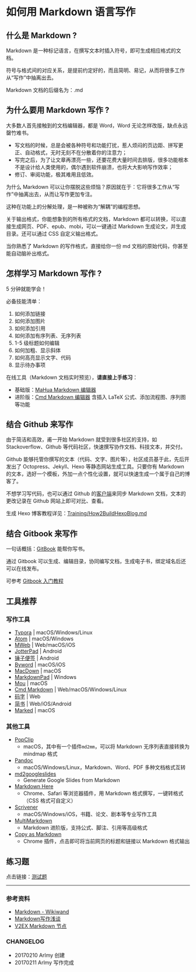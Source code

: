 # 如何用 Markdown 语言写作

## 什么是 Markdown ?

Markdown 是一种标记语言，在撰写文本时插入符号，即可生成相应格式的文档。

符号与格式间的对应关系，是提前约定好的，而且简明、易记，从而将很多工作从“写作”中抽离出去。

Markdown 文档的后缀名为：.md

## 为什么要用 Markdown 写作 ?

大多数人首先接触到的文档编辑器，都是 Word，Word 无论怎样改版，缺点永远罄竹难书。

- 写文档的时候，总是会被各种符号和功能打扰，惹人烦闷的页边距、拼写更正、自动格式，无时无刻不在分散着你的注意力；
- 写完之后，为了让文章再漂亮一些，还要花费大量时间去排版，很多功能根本不是设计给人类使用的，偶尔遇到软件崩溃，也将大大影响写作效率；
- 修订、审阅功能，极其难用且低效。

为什么 Markdown 可以让你摆脱这些烦恼？原因就在于：它将很多工作从“写作”中抽离出去，从而让写作更加专注。

这种在功能上的分解处理，是一种被称为“解耦”的编程思想。

关于输出格式，你能想象到的所有格式的文档，Markdown 都可以转换，可以直接生成网页、PDF、epub、mobi，可以一键通过 Markdown 生成论文，并生成目录。还可以通过 CSS 自定义输出格式。

当你熟悉了 Markdown 的写作格式，直接给你一份 md 文档的原始代码，你甚至能自动脑补出格式。

## 怎样学习 Markdown 写作 ?

5 分钟就能学会！

必备技能清单：

1. 如何添加链接
2. 如何添加图片
3. 如何添加引用
4. 如何添加有序列表、无序列表
5. 1-5 级标题如何编辑
6. 如何加粗、显示斜体
7. 如何高亮显示文字、代码
8. 显示待办事项

在线工具（Markdown 文档实时预览），**请直接上手练习**：

- 基础版：[MaHua Markdown 编辑器](http://mahua.jser.me/)
- 进阶版：[Cmd Markdown 编辑器](https://www.zybuluo.com/mdeditor) 含插入 LaTeX 公式、添加流程图、序列图等功能

## 结合 Github 来写作

由于简洁和高效，甫一开始 Markdown 就受到很多社区的支持，如 Stackoverflow、Github 等代码社区，快速撰写协作文档、科技文本，并交付。

Github 能够托管你撰写的文本（代码、文字、图片等），社区成员基于此，先后开发出了 Octopress、Jekyll、Hexo 等静态网站生成工具。只要你有 Markdown 的文本，选好一个模板，外加一点个性化设置，就可以快速生成一个属于自己的博客了。

不想学习写代码，也可以通过 Github 的[客户端](https://desktop.github.com/)来同步 Markdown 文档，文本的更改记录在 Github 网站上即可对比、查看。

生成 Hexo 博客教程详见：[Training/How2BuildHexoBlog.md](https://github.com/YUE-Inc/Training/blob/master/How2BuildHexoBlog.md)

## 结合 Gitbook 来写作

一句话概括：[GitBook](https://www.gitbook.com/) 能帮你写书。

通过 Gitbook 可以生成、编辑目录，协同编写文档，生成电子书，绑定域名后还可以在线发布。

可参考 [Gitbook 入门教程](https://www.gitbook.com/book/yuzeshan/gitbook-studying/details)

## 工具推荐

### 写作工具

- [Typora](https://typora.io/) | macOS/Windows/Linux
- [Atom](https://atom.io/) | macOS/Windows
- [MWeb](http://zh.mweb.im/) | Web/macOS/iOS
- [JotterPad](https://2appstudio.com/jotterpad/) | Android
- [锤子便签](http://www.smartisan.com/apps/notes) | Android
- [Byword](https://bywordapp.com/) | macOS/iOS
- [MacDown](https://macdown.uranusjr.com/) | macOS
- [MarkdownPad](http://markdownpad.com/) | Windows
- [Mou](http://25.io/mou/) | macOS
- [Cmd Markdown](https://www.zybuluo.com/cmd/) | Web/macOS/Windows/Linux
- [码字](http://mazimd.com/) | Web
- [简书](http://www.jianshu.com/writer#/) | Web/iOS/Android
- [Marked](http://marked2app.com/) | macOS

### 其他工具

- [PopClip](https://pilotmoon.com/popclip/)
  - macOS，其中有一个插件```md2mm```，可以将 Markdown 无序列表直接转换为 mindmap 格式
- [Pandoc](http://pandoc.org/)
  - macOS/Windows/Linux，Markdown、Word、PDF 多种文档格式互转
- [md2googleslides](https://github.com/googlesamples/md2googleslides)
  - Generate Google Slides from Markdown
- [Markdown Here](https://github.com/adam-p/markdown-here)
  - Chrome、Safari 等浏览器插件，用 Markdown 格式撰写，一键转格式（CSS 格式可自定义）
- [Scrivener](http://www.literatureandlatte.com/scrivener.php)
  - macOS/Windows/iOS，书籍、论文、剧本等专业写作工具
- [MultiMarkdown](http://fletcherpenney.net/multimarkdown/features/)
  - Markdown 进阶版，支持公式、脚注、引用等高级格式
- [Copy as Markdown](https://chrome.google.com/webstore/detail/copy-as-markdown/fkeaekngjflipcockcnpobkpbbfbhmdn)
  - Chrome 插件，点击即可将当前网页的标题和链接以 Markdown 格式输出

## 练习题

点击链接：[测试题](https://github.com/YUE-Inc/Training/issues/1)

---

### 参考资料

* [Markdown - Wikiwand](https://www.wikiwand.com/zh-hans/Markdown)
* [Markdown写作浅谈](http://www.yangzhiping.com/tech/r-markdown-knitr.html)
* [V2EX Markdown 节点](https://www.v2ex.com/go/markdown)

### CHANGELOG

- 20170210 Arlmy 创建
- 20170211 Arlmy 写作完成

